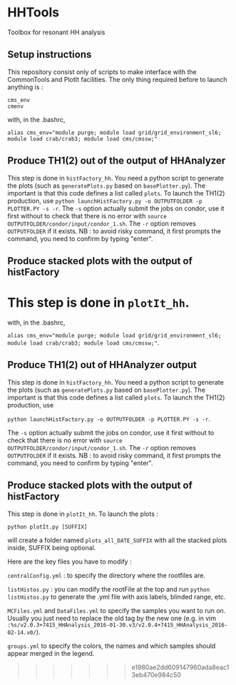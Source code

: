 # HHTools
Toolbox for resonant HH analysis 

## Setup instructions
This repository consist only of scripts to make interface with the CommonTools and PlotIt facilities. The only thing required before to launch anything is :
```
cms_env
cmenv
```
with, in the .bashrc,

```
alias cms_env="module purge; module load grid/grid_environment_sl6; module load crab/crab3; module load cms/cmssw;"
```

## Produce TH1(2) out of the output of HHAnalyzer

This step is done in ```histFactory_hh```. You need a python script to generate the plots (such as ```generatePlots.py``` based on ```basePlotter.py```). The important is that this code defines a list called ```plots```. To launch the TH1(2) production, use ```python launchHistFactory.py -o OUTPUTFOLDER -p PLOTTER.PY -s -r```. The ```-s``` option actually submit the jobs on condor, use it first without to check that there is no error with ```source OUTPUTFOLDER/condor/input/condor_1.sh```. The ```-r``` option removes ```OUTPUTFOLDER``` if it exists. NB : to avoid risky command, it first prompts the command, you need to confirm by typing "enter".

## Produce stacked plots with the output of histFactory

This step is done in ```plotIt_hh```.  
=======
with, in the .bashrc,

`alias cms_env="module purge; module load grid/grid_environment_sl6; module load crab/crab3; module load cms/cmssw;"`.

## Produce TH1(2) out of HHAnalyzer output

This step is done in ```histFactory_hh```. You need a python script to generate the plots (such as ```generatePlots.py``` based on ```basePlotter.py```). The important is that this code defines a list called ```plots```. To launch the TH1(2) production, use

```python launchHistFactory.py -o OUTPUTFOLDER -p PLOTTER.PY -s -r```. 

The ```-s``` option actually submit the jobs on condor, use it first without to check that there is no error with ```source OUTPUTFOLDER/condor/input/condor_1.sh```. The ```-r``` option removes ```OUTPUTFOLDER``` if it exists. NB : to avoid risky command, it first prompts the command, you need to confirm by typing "enter".
 
## Produce stacked plots with the output of histFactory
 
This step is done in ```plotIt_hh```. To launch the plots : 

`python plotIt.py [SUFFIX]`

will create a folder named `plots_all_DATE_SUFFIX` with all the stacked plots inside, SUFFIX being optional.

Here are the key files you have to modify : 

`centralConfig.yml` : to specify the directory where the rootfiles are.

`listHistos.py` : you can modify the rootFile at the top and run `python listHistos.py` to generate the .yml file with axis labels, blinded range, etc.

`MCFiles.yml` and `DataFiles.yml` to specify the samples you want to run on. Usually you just need to replace the old tag by the new one (e.g. in  vim `:%s/v2.0.3+7415_HHAnalysis_2016-01-30.v3/v2.0.4+7415_HHAnalysis_2016-02-14.v0/`).

`groups.yml` to specify the colors, the names and which samples should appear merged in the legend.
>>>>>>> e1980ae2dd609147960ada8eac13eb470e984c50
